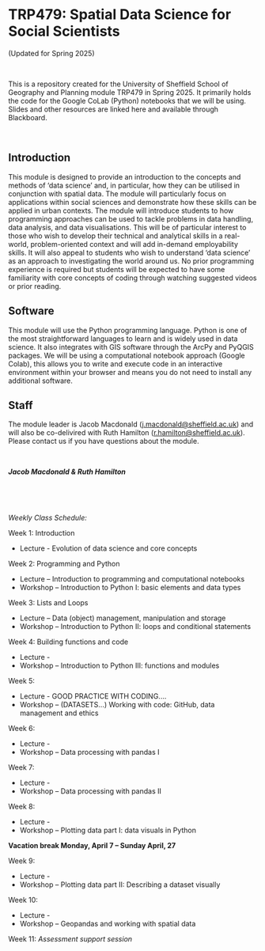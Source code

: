# TRP479: Spatial Data Science for Social Scientists
(Updated for Spring 2025)

&nbsp;

This is a repository created for the University of Sheffield School of Geography and Planning module TRP479 in Spring 2025. It primarily holds the code for the Google CoLab (Python) notebooks that we will be using. Slides and other resources are linked here and available through Blackboard. 

&nbsp;

## Introduction
This module is designed to provide an introduction to the concepts and methods of ‘data science’ and, in particular, how they can be utilised in conjunction with spatial data. The module will particularly focus on applications within social sciences and demonstrate how these skills can be applied in urban contexts. The module will introduce students to how programming approaches can be used to tackle problems in data handling, data analysis, and data visualisations. This will be of particular interest to those who wish to develop their technical and analytical skills in a real-world, problem-oriented context and will add in-demand  employability skills.  It will also appeal to students who wish to understand ‘data science’ as an approach to investigating the world around us. No prior programming experience is required but students will be expected to have some familiarity with core concepts of coding through watching suggested videos or prior reading.

## Software
This module will use the Python programming language. Python is one of the most straightforward languages to learn and is widely used in data science. It also integrates with GIS software through the ArcPy and PyQGIS packages. We will be using a computational notebook approach (Google Colab), this allows you to write and execute code in an interactive environment within your browser and means you do not need to install any additional software.

## Staff
The module leader is Jacob Macdonald (j.macdonald@sheffield.ac.uk) and will also be co-delivired with Ruth Hamilton (r.hamilton@sheffield.ac.uk). Please contact us if you have questions about the module.

&nbsp;

***Jacob Macdonald & Ruth Hamilton***

&nbsp;

&nbsp;

*Weekly Class Schedule:*

Week 1: Introduction
- Lecture - Evolution of data science and core concepts

Week 2: Programming and Python
- Lecture – Introduction to programming and computational notebooks
- Workshop – Introduction to Python I: basic elements and data types

Week 3: Lists and Loops
- Lecture – Data (object) management, manipulation and storage
- Workshop – Introduction to Python II: loops and conditional statements

Week 4: Building functions and code
- Lecture - 
- Workshop – Introduction to Python III: functions and modules

Week 5:
- Lecture -  GOOD PRACTICE WITH CODING.... 
- Workshop – (DATASETS...) Working with code: GitHub, data management and ethics

Week 6:
- Lecture - 
- Workshop – Data processing with pandas I

Week 7:
- Lecture - 
- Workshop – Data processing with pandas II

Week 8:
- Lecture - 
- Workshop – Plotting data part I: data visuals in Python

**Vacation break Monday, April 7 – Sunday April, 27**

Week 9:
- Lecture - 
- Workshop – Plotting data part II: Describing a dataset visually

Week 10:
- Lecture - 
- Workshop – Geopandas and working with spatial data

Week 11: *Assessment support session*

